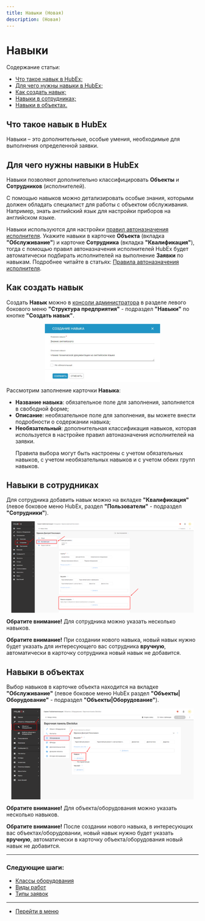 ```yaml
---
title: Навыки (Новая)
description: (Новая)
---
```


<h1>Навыки</h1>

<html lang="ru">
<meta charset="utf-8">

<p>Содержание статьи:</p>

<ul>
    <li><a href="#skills1">Что такое навык в HubEx;</a></li>
    <li><a href="#skills2">Для чего нужны навыки в HubEx;</a></li>
    <li><a href="#skills3">Как создать навык;</a></li>
    <li><a href="#skills4">Навыки в сотрудниках;</a></li>
    <li><a href="#skills5">Навыки в объектах.</a></li>
</ul>

</html>

<body>

<h2 id="skills1">Что такое навык в HubEx</h2>

<p>Навыки – это дополнительные, особые умения, необходимые для выполнения определенной заявки.</p>

<h2 id="skills2">Для чего нужны навыки в HubEx</h2>

<p>Навыки позволяют дополнительно классифицировать <Strong>Объекты</Strong> и <Strong>Сотрудников</Strong> (исполнителей).</p>

<p>С помощью навыков можно детализировать особые знания, которыми должен обладать специалист для работы с объектом обслуживания. Например, знать английский язык для настройки приборов на английском языке.</p>

<p>Навыки используются для настройки <a href="https://wiki.hubex.ru/docs/FAQ/RU/admin/RulesOfChoice.html">правил автоназначения исполнителя</a>. Укажите навыки в карточке <Strong>Объекта</Strong> (вкладка <Strong>"Обслуживание"</Strong>) и карточке <Strong>Сотрудника</Strong> (вкладка <Strong>"Квалификация"</Strong>), тогда с помощью правил автоназначения исполнителей HubEx будет автоматически подбирать исполнителей на выполнение <Strong>Заявки</Strong> по навыкам. Подробнее читайте в статьях: <a href="https://wiki.hubex.ru/docs/FAQ/RU/admin/RulesOfChoice.html">Правила автоназначения исполнителя</a>.</p>

<h2 id="skills3">Как создать навык</h2>

<p>Создать <Strong>Навык</Strong> можно в <a href="https://wiki.hubex.ru/docs/FAQ/RU/admin/HowToEnterTheAdmin.html">консоли администратора</a> в разделе левого бокового меню <Strong>"Структура предприятия"</Strong> - подраздел <strong>"Навыки"</strong> по кнопке <Strong>"Создать навык"</Strong>.</p>

<div> <img style="margin: 0 auto; display: block; max-width: 60%;" src="/attachments/images/FAQ/ADMIN/Skills/Skill.jpg"/> </div>

<p>Рассмотрим заполнение карточки <Strong>Навыка</Strong>:</p>

<ul>
    <li><strong>Название навыка</strong>: обязательное поле для заполнения, заполняется в свободной форме;</li>
    <li><strong>Описание</strong>: необязательное поле для заполнения, вы можете внести подробности о содержании навыка;</li>
    <li><Strong>Необязательный</Strong>: дополнительная классификация навыков, которая используется в настройке правил автоназначения исполнителей на заявки.
        <p>Правила выбора могут быть настроены с учетом обязательных навыков, с учетом необязательных навыков и с учетом обеих групп навыков.</p>
    </li>
</ul>

<h2 id="skills4">Навыки в сотрудниках</h2>

<p>Для сотрудника добавить навык можно на вкладке <Strong>"Квалификация"</Strong> (левое боковое меню HubEx, раздел <Strong>"Пользователи"</Strong> - подраздел <Strong>"Сотрудники"</Strong>).</p>

<div> <img style="margin: 0 auto; display: block; max-width: 95%;" src="/attachments/images/FAQ/ADMIN/SkillsNew/SkillsNew1.png"/> </div>

<p><strong>Обратите внимание!</strong> Для cотрудника можно указать несколько навыков.</p>

<p><strong>Обратите внимание!</strong> При создании нового навыка, новый навык нужно будет указать для интересующего вас сотрудника <strong>вручную</strong>, автоматически в карточку сотрудника новый навык не добавится.</p>

<h2 id="skills5">Навыки в объектах</h2>

<p>Выбор навыков в карточке объекта находится на вкладке <Strong>"Обслуживание"</Strong> (левое боковое меню HubEx раздел <Strong>"Объекты|Оборудование"</Strong> - подраздел <Strong>"Объекты|Оборудование"</Strong>).</p>

<div> <img style="margin: 0 auto; display: block; max-width: 95%;" src="/attachments/images/FAQ/ADMIN/SkillsNew/SkillsNew2.png"/> </div>

<p><strong>Обратите внимание!</strong> Для объекта/оборудования можно указать несколько навыков.</p>

<p><strong>Обратите внимание!</strong> После создании нового навыка, в интересующих вас объектах/оборудовании, новый навык нужно будет указать <strong>вручную</strong>, автоматически в карточку объекта/оборудования новый навык не добавится.</p>

</body>

___
### Следующие шаги:
- [Классы оборудования](./ObjectClass.md)
- [Виды работ](./WorkType.md)
- [Типы заявок](./TicketType.md)

____
- [Перейти в меню](http://wiki.hubex.ru)
